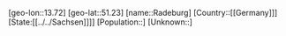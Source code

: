 ﻿---
location: [51.23,13.72]
type: City
tags:
- geo/City


SpocWebEntityId: 33601
isDeleted: false
confidential: public

---
[geo-lon::13.72]
[geo-lat::51.23]
[name::Radeburg]
[Country::[[Germany]]]
[State:[[../../Sachsen]]]]
[Population::]
[Unknown::]

